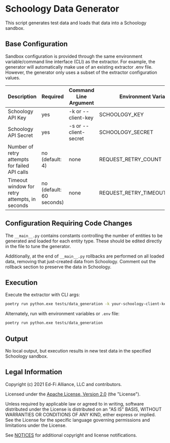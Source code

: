 # Schoology Data Generator

This script generates test data and loads that data into a Schoology sandbox.

## Base Configuration

Sandbox configuration is provided through the same environment variable/command
line interface (CLI) as the extractor.  For example, the generator will
automatically make use of an existing extractor .env file.  However, the
generator only uses a subset of the extractor configuration values.

| Description | Required | Command Line Argument | Environment Variable |
| ----------- | -------- | --------------------- | -------------------- |
| Schoology API Key | yes | -k or --client-key | SCHOOLOGY_KEY |
| Schoology API Secret | yes |  -s or --client-secret | SCHOOLOGY_SECRET |
| Number of retry attempts for failed API calls | no (default: 4) | none | REQUEST_RETRY_COUNT |
| Timeout window for retry attempts, in seconds | no (default: 60 seconds) | none | REQUEST_RETRY_TIMEOUT_SECONDS |

## Configuration Requiring Code Changes

The `__main__.py` contains constants controlling the number of entities
to be generated and loaded for each entity type. These should be edited
directly in the file to tune the generator.

Additionally, at the end of `__main__.py` rollbacks are performed on all loaded data,
removing that just-created data from Schoology. Comment out the rollback section
to preserve the data in Schoology.

## Execution

Execute the extractor with CLI args:

```bash
poetry run python.exe tests/data_generation -k your-schoology-client-key -s your-schoology-client-secret
```

Alternately, run with environment variables or `.env` file:

```bash
poetry run python.exe tests/data_generation
```

## Output

No local output, but execution results in new test data in the specified Schoology sandbox.

## Legal Information

Copyright (c) 2021 Ed-Fi Alliance, LLC and contributors.

Licensed under the [Apache License, Version 2.0](LICENSE) (the "License").

Unless required by applicable law or agreed to in writing, software distributed
under the License is distributed on an "AS IS" BASIS, WITHOUT WARRANTIES OR
CONDITIONS OF ANY KIND, either express or implied. See the License for the
specific language governing permissions and limitations under the License.

See [NOTICES](NOTICES.md) for additional copyright and license notifications.
